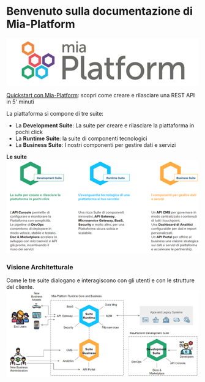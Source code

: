 # Benvenuto sulla documentazione di Mia-Platform

![Mia-Platform](img/logo.png)

[Quickstart con Mia-Platform](development_suite/quick_rest_api.md): scopri come creare e rilasciare una REST API in 5' minuti

La piattaforma si compone di tre suite:

* La **Development Suite**: La suite per creare e rilasciare la piattaforma in pochi click
* La **Runtime Suite**: la suite di componenti tecnologici
* La **Business Suite**: I nostri componenti per gestire dati e servizi

**Le suite**
![](img/suite.PNG)

### Visione Architetturale
Come le tre suite dialogano e interagiscono con gli utenti e con le strutture del cliente.
![](img/visione.PNG)
